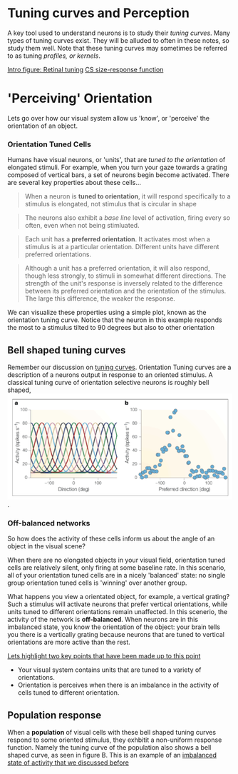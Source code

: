 
# Tuning curves and Perception
A key tool used to understand neurons is to study their *tuning curves*. Many types of tuning curves exist. They will be alluded to often in these notes, so study them well. Note that these tuning curves may sometimes be referred to as tuning *profiles, or kernels*. 

[Intro figure: Retinal tuning](bcmASSETS/thesispres_retinal_tuning_slide.png)
[CS size-response function](https://isle.hanover.edu/Ch03Eye/Ch03Kuffler_evt.html)

# 'Perceiving' Orientation
Lets go over how our visual system allow us 'know', or 'perceive' the orientation of an object.


### Orientation Tuned Cells
Humans have visual neurons, or 'units', that are *tuned to the orientation*  of elongated stimuli. For example, when you turn your gaze towards a grating composed of vertical bars, a set of neurons begin become activated. There are several key properties about these cells...

> When a neuron is **tuned to orientation**, it will respond specifically to a stimulus is elongated, not stimulus that is circular in shape

> The neurons also exhibit a *base line* level of activation, firing every so often, even when not being stimluated.

> Each unit has a **preferred orientation**. It activates most when a stimulus is at a particular orientation. Different units have different preferred orientations.

> Although a unit has a preferred orientation, it will also respond, though less strongly, to stimuli in somewhat different directions. The strength of the unit's response is inversely related to the difference between its preferred orientation and the orientation of the stimulus. The large this difference, the weaker the response. 

We can visualize these properties using a simple plot, known as the orientation tuning curve. Notice that the neuron in this example responds the most to a stimulus tilted to 90 degrees but also to other orientation 

## Bell shaped tuning curves
Remember our discussion on [tuning curves](). Orientation Tuning curves are a description of a neurons output in response to an oriented stimulus. A classical tuning curve of orientation selective neurons is roughly bell shaped, ![shown here in figure A](bmcASSETS/population_tuning_curves_classical.png).  


### Off-balanced networks
So how does the activity of these cells inform us about the angle of an object in the visual scene?

When there are no elongated objects in your visual field, orientation tuned cells are relatively silent, only firing at some baseline rate. In this scenario, all of your orientation tuned cells are in a nicely 'balanced' state: no single group orientation tuned cells is 'winning' over another group. 

What happens you view a orientated object, for example, a vertical grating? Such a stimulus will activate neurons that prefer vertical orientations,  while units tuned to different orientations remain unaffected. In this scenerio, the activity of the network is **off-balanced**. When neurons are in this imbalanced state, you know the orientation of the object: your brain tells you there is a vertically grating because neurons that are tuned to vertical orientations are more active than the rest.

<u>Lets highlight two key points that have been made up to this point</u>
- Your visual system contains units that are tuned to a variety of orientations.
- Orientation is perceives when there is an imbalance in the activity of cells tuned to different orientation. 


## Population response
When a **population** of visual cells with these bell shaped tuning curves respond to some oriented stimulus, they exhbitit a non-uniform response function.  Namely the tuning curve of the population also shows a bell shaped curve, as seen in figure B. This is an example of an [imbalanced state of activity that we discussed before]()
